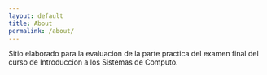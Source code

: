 ```yaml
---
layout: default
title: About
permalink: /about/
---
```


Sitio elaborado para la evaluacion de la parte practica del examen final del curso de Introduccion a los Sistemas de Computo.


[jekyll-organization]: https://github.com/jekyll